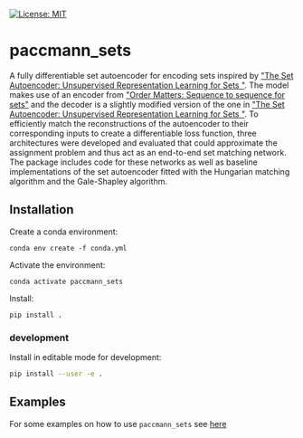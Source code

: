 [![License: MIT](https://img.shields.io/badge/License-MIT-yellow.svg)](https://opensource.org/licenses/MIT)
# paccmann_sets

A fully differentiable set autoencoder for encoding sets inspired by ["The Set Autoencoder: Unsupervised Representation Learning for Sets "](https://openreview.net/forum?id=r1tJKuyRZ). The model makes use of an
encoder from ["Order Matters: Sequence to sequence for sets"](https://arxiv.org/abs/1511.06391) and the decoder is a slightly modified version of the one in ["The Set Autoencoder: Unsupervised Representation Learning for Sets "](https://openreview.net/forum?id=r1tJKuyRZ). To efficiently match the reconstructions of the autoencoder to their corresponding inputs to create a differentiable loss function, three architectures were developed and evaluated that could approximate the assignment problem and thus act as an end-to-end
set matching network. The package includes code for these networks as well as baseline implementations of the set autoencoder fitted with the Hungarian matching algorithm and the Gale-Shapley algorithm.

## Installation

Create a conda environment:

```console
conda env create -f conda.yml
```

Activate the environment:

```console
conda activate paccmann_sets
```

Install:

```console
pip install .
```

### development

Install in editable mode for development:

```sh
pip install --user -e .
```

## Examples

For some examples on how to use `paccmann_sets` see [here](./examples)
